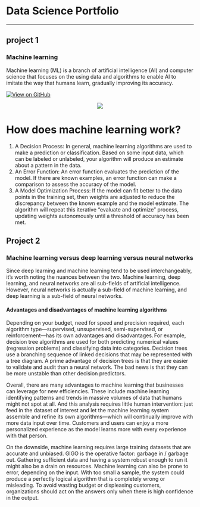 # Data Science Portfolio
---
## project 1

### Machine learning

Machine learning (ML) is a branch of artificial intelligence (AI) and computer science that focuses on the using data and algorithms to enable AI to imitate the way that humans learn, gradually improving its accuracy.

[![View on GitHub](https://img.shields.io/badge/GitHub-View_on_GitHub-blue?logo=GitHub)](https://github.com/sajankedia/fraud_detection)

<center><img src="images/fraud_detection.jpg"/></center>

# How does machine learning work?

1. A Decision Process: In general, machine learning algorithms are used to make a prediction or classification. Based on some input data, which can be labeled or unlabeled, your algorithm will produce an estimate about a pattern in the data.
2. An Error Function: An error function evaluates the prediction of the model. If there are known examples, an error function can make a comparison to assess the accuracy of the model.
3. A Model Optimization Process: If the model can fit better to the data points in the training set, then weights are adjusted to reduce the discrepancy between the known example and the model estimate. The algorithm will repeat this iterative “evaluate and optimize” process, updating weights autonomously until a threshold of accuracy has been met. 

## Project 2
### Machine learning versus deep learning versus neural networks

Since deep learning and machine learning tend to be used interchangeably, it’s worth noting the nuances between the two. Machine learning, deep learning, and neural networks are all sub-fields of artificial intelligence. However, neural networks is actually a sub-field of machine learning, and deep learning is a sub-field of neural networks.

#### Advantages and disadvantages of machine learning algorithms 

Depending on your budget, need for speed and precision required, each algorithm type—supervised, unsupervised, semi-supervised, or reinforcement—has its own advantages and disadvantages. For example, decision tree algorithms are used for both predicting numerical values (regression problems) and classifying data into categories. Decision trees use a branching sequence of linked decisions that may be represented with a tree diagram. A prime advantage of decision trees is that they are easier to validate and audit than a neural network. The bad news is that they can be more unstable than other decision predictors. 

Overall, there are many advantages to machine learning that businesses can leverage for new efficiencies. These include machine learning identifying patterns and trends in massive volumes of data that humans might not spot at all. And this analysis requires little human intervention: just feed in the dataset of interest and let the machine learning system assemble and refine its own algorithms—which will continually improve with more data input over time. Customers and users can enjoy a more personalized experience as the model learns more with every experience with that person.

On the downside, machine learning requires large training datasets that are accurate and unbiased. GIGO is the operative factor: garbage in / garbage out. Gathering sufficient data and having a system robust enough to run it might also be a drain on resources. Machine learning can also be prone to error, depending on the input. With too small a sample, the system could produce a perfectly logical algorithm that is completely wrong or misleading. To avoid wasting budget or displeasing customers, organizations should act on the answers only when there is high confidence in the output.


